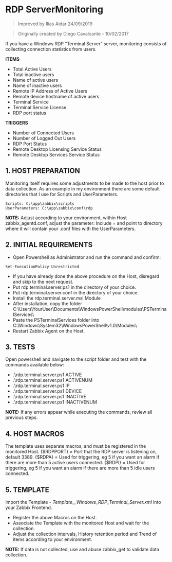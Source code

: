 # RDP ServerMonitoring

> Improved by Ilias Aidar 24/09/2019

> Originally created by Diego Cavalcante - 10/02/2017




If you have a Windows RDP “Terminal Server” server, monitoring consists of collecting connection statistics from users.

**ITEMS**
* Total Active Users
* Total inactive users
* Name of active users
* Name of inactive users
* Remote IP Address of Active Users
* Remote device hostname of active users
* Terminal Service
* Terminal Service License
* RDP port status


**TRIGGERS**
* Number of Connected Users
* Number of Logged Out Users
* RDP Port Status
* Remote Desktop Licensing Service Status
* Remote Desktop Services Service Status


## 1. HOST PREPARATION
Monitoring itself requires some adjustments to be made to the host prior to data collection. As an example in my environment there are some default directories that I use for Scripts and UserParameters.
```
Scripts: C:\app\zabbix\scripts
UserParameters: C:\app\zabbix\conf\rdp
```
**NOTE:** Adjust according to your environment, within Host zabbix_agentd.conf, adjust the parameter: Include = and point to
directory where it will contain your .conf files with the UserParameters.

## 2. INITIAL REQUIREMENTS

* Open Powershell as Administrator and run the command and confirm:
``` 
Set-ExecutionPolicy Unrestricted
```
* If you have already done the above procedure on the Host, disregard and skip to the next request.
* Put rdp.terminal.server.ps1 in the directory of your choice.
* Put rdp.terminal.server.conf in the directory of your choice.
* Install the rdp.terminal.server.msi Module
* After installation, copy the folder C:\Users\YourUser\Documents\WindowsPowerShell\modules\PSTerminalServices\
* Paste the PSTerminalServices folder into C:\Windows\System32\WindowsPowerShell\v1.0\Modules\
* Restart Zabbix Agent on the Host.

## 3. TESTS
Open powershell and navigate to the script folder and test with the commands available below:
* .\rdp.terminal.server.ps1 AСTIVE
* .\rdp.terminal.server.ps1 ACTIVENUM
* .\rdp.terminal.server.ps1 IP
* .\rdp.terminal.server.ps1 DEVICE
* .\rdp.terminal.server.ps1 INACTIVE
* .\rdp.terminal.server.ps1 INACTIVENUM

**NOTE:** If any errors appear while executing the commands, review all previous steps.

## 4. HOST MACROS
The template uses separate macros, and must be registered in the monitored Host.
{$RDPPORT} = Port that the RDP server is listening on, default 3389.
{$RDPA} = Used for triggering, eg 5 if you want an alarm if there are more than 5 active users connected.
{$RDPI} = Used for triggering, eg 5 if you want an alarm if there are more than 5 idle users connected.

## 5. TEMPLATE
Import the Template - *Template__Windows_RDP_Terminal_Server.xml* into your Zabbix Frontend.
* Register the above Macros on the Host.
* Associate the Template with the monitored Host and wait for the collection.
* Adjust the collection intervals, History retention period and Trend of items according to your environment.

**NOTE:** If data is not collected, use and abuse zabbix_get to validate data collection.